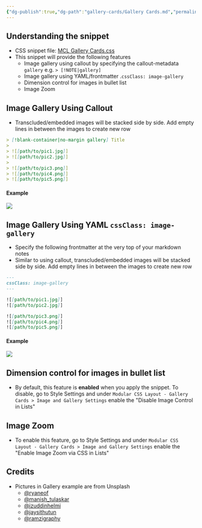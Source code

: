 ```yaml
---
{"dg-publish":true,"dg-path":"gallery-cards/Gallery Cards.md","permalink":"/gallery-cards/gallery-cards/","title":"Gallery Cards","noteIcon":"","updated":"2023-10-27T17:51:23.057+08:00"}
---
```



## Understanding the snippet
- CSS snippet file: [MCL Gallery Cards.css](https://github.com/efemkay/obsidian-modular-css-layout/blob/main/MCL%20Gallery%20Cards.css)
- This snippet will provide the following features
	- Image gallery using callout by specifying the callout-metadata `gallery` e.g. `> [!NOTE|gallery]`
	- Image gallery using YAML/frontmatter .`cssClass: image-gallery`
	- Dimension control for images in bullet list
	- Image Zoom

## Image Gallery Using Callout
- Transcluded/embedded images will be stacked side by side. Add empty lines in between the images to create new row

```markdown
> [!blank-container|no-margin gallery] Title
>
> ![[path/to/pic1.jpg]]
> ![[path/to/pic2.jpg]]
>
> ![[path/to/pic3.png]]
> ![[path/to/pic4.png]]
> ![[path/to/pic5.png]]

```

#### Example
![](https://raw.githubusercontent.com/efemkay/obsidian-modular-css-layout/main/docs/assets/gallery-callout-langkawi.png)


## Image Gallery Using YAML `cssClass: image-gallery`
- Specify the following frontmatter at the very top of your markdown notes
- Similar to using callout, transcluded/embedded images will be stacked side by side. Add empty lines in between the images to create new row


```markdown
---
cssClass: image-gallery
---

![[path/to/pic1.jpg]]
![[path/to/pic2.jpg]]

![[path/to/pic3.png]]
![[path/to/pic4.png]]
![[path/to/pic5.png]]

```

#### Example
![](https://raw.githubusercontent.com/efemkay/obsidian-modular-css-layout/main/docs/assets/gallery-cssclass-langkawi.png)

## Dimension control for images in bullet list
- By default, this feature is **enabled** when you apply the snippet. To disable, go to Style Settings and under `Modular CSS Layout - Gallery Cards > Image and Gallery Settings` enable the "Disable Image Control in Lists"

## Image Zoom
- To enable this feature, go to Style Settings and under `Modular CSS Layout - Gallery Cards > Image and Gallery Settings` enable the "Enable Image Zoom via CSS in Lists"

## Credits
- Pictures in Gallery example are from Unsplash
	- [@ryaneof](https://unsplash.com/photos/Jh_Xk8RQtG0)
	- [@manish_tulaskar](https://unsplash.com/photos/o0TRwfgXhdw)
	- [@izuddinhelmi](https://unsplash.com/photos/dIArrAUjQV0)
	- [@jaysithutun](https://unsplash.com/photos/0dF2fJjTHCw)
	- [@ramzigraphy](https://unsplash.com/photos/WeiERYmWIT4)
